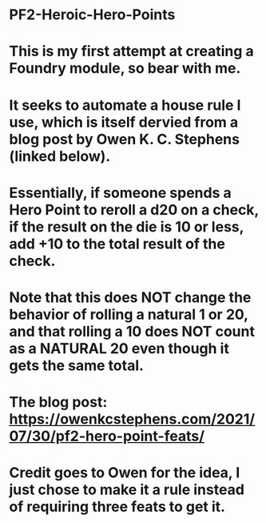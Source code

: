 # PF2-Heroic-Hero-Points

# This is my first attempt at creating a Foundry module, so bear with me.
#
# It seeks to automate a house rule I use, which is itself dervied from a blog post by Owen K. C. Stephens (linked below).
# Essentially, if someone spends a Hero Point to reroll a d20 on a check, if the result on the die is 10 or less, add +10 to the total result of the check.
# Note that this does NOT change the behavior of rolling a natural 1 or 20, and that rolling a 10 does NOT count as a NATURAL 20 even though it gets the same total.

# The blog post: https://owenkcstephens.com/2021/07/30/pf2-hero-point-feats/
# Credit goes to Owen for the idea, I just chose to make it a rule instead of requiring three feats to get it.
